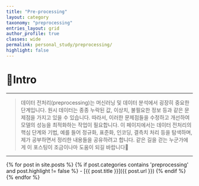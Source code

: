 ```yaml
---
title: "Pre-processing"
layout: category
taxonomy: "preprocessing"
entries_layout: grid
author_profile: true
classes: wide
permalink: personal_study/preprocessing/
highlight: false
---
```


# 📌Intro
---
> 데이터 전처리(preprocessing)는 머신러닝 및 데이터 분석에서 굉장히 중요한 단계입니다. 원시 데이터는 종종 누락된 값, 이상치, 불필요한 정보 등과 같은 문제점을 가지고 있을 수 있습니다. 따라서, 이러한 문제점들을 수정하고 개선하여 모델의 성능을 최적화하는 작업이 필요합니다. 이 페이지에서는 데이터 전처리의 핵심 단계와 기법, 예를 들어 정규화, 표준화, 인코딩, 결측치 처리 등을 탐색하며, 제가 공부하면서 정리한 내용들을 공유하려고 합니다. 같은 길을 걷는 누군가에게 이 포스팅이 조금이나마 도움이 되길 바랍니다🙏

---

{% for post in site.posts %}
  {% if post.categories contains 'preprocessing' and post.highlight != false %}
    - [{{ post.title }}]({{ post.url }})
  {% endif %}
{% endfor %}

